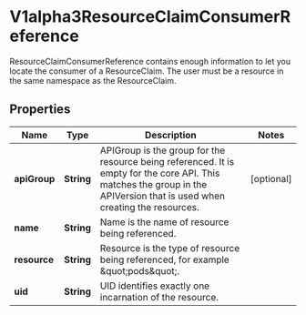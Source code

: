 

# V1alpha3ResourceClaimConsumerReference

ResourceClaimConsumerReference contains enough information to let you locate the consumer of a ResourceClaim. The user must be a resource in the same namespace as the ResourceClaim.
## Properties

Name | Type | Description | Notes
------------ | ------------- | ------------- | -------------
**apiGroup** | **String** | APIGroup is the group for the resource being referenced. It is empty for the core API. This matches the group in the APIVersion that is used when creating the resources. |  [optional]
**name** | **String** | Name is the name of resource being referenced. | 
**resource** | **String** | Resource is the type of resource being referenced, for example \&quot;pods\&quot;. | 
**uid** | **String** | UID identifies exactly one incarnation of the resource. | 



